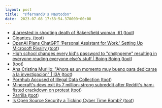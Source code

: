 ```yaml
---
layout: post
title:  "@fernand0's Mastodon"
date:  2023-07-08 17:33:54.370000+00:00
---
```

*  [4 arrested in shooting death of Bakersfield woman, 61 ](https://www.bakersfield.com/news/4-arrested-in-shooting-death-of-bakersfield-woman-61/article_000bda60-1064-11ee-8aa6-87af03a2ed82.htm) ([toot](https://mastodon.social/@fernand0/110679663206024389))
*  [Gigantes. ](https://avecesunafoto.wordpress.com/2023/07/08/gigantes-2) ([toot](https://mastodon.social/@fernand0/110679585997816092))
*  [OpenAI Plans ChatGPT ‘Personal Assistant for Work,’ Setting Up Microsoft Rivalry ](https://www.theinformation.com/articles/openai-plans-chatgpt-personal-assistant-for-work-setting-up-microsoft-rivalr) ([toot](https://mastodon.social/@fernand0/110679415250153165))
*  [High school changes every kid's password to "ch@ngeme" resulting in everyone reading everyone else's stuff \| Boing Boing ](https://boingboing.net/2023/06/29/high-school-changes-every-kids-password-to-chngeme-resulting-in-everyone-reading-everyone-elses-stuff.htm) ([toot](https://mastodon.social/@fernand0/110679184692654688))
*  [ ](https://ieji.de/@GatOscuro) ([toot](https://mastodon.social/@fernand0/110679065846003382))
*  [Ana Cristina Murillo: &quot;Ahora es un momento muy bueno para dedicarse a la investigación&quot; \|  I3A   ](https://i3a.unizar.es/es/entrevistas/ana-cristina-murillo-ahora-es-un-momento-muy-bueno-para-dedicarse-la-investigacion) ([toot](https://mastodon.social/@fernand0/110678885844262052))
*  [Pornhub Accused of Illegal Data Collection ](https://www.wired.com/story/pornhub-tracking-cookies-gdpr-video-history) ([toot](https://mastodon.social/@fernand0/110678225860172475))
*  [Minecraft's devs exit its 7 million-strong subreddit after Reddit's ham-fisted crackdown on protest ](https://www.pcgamer.com/minecrafts-devs-exit-its-7-million-strong-subreddit-after-reddits-ham-fisted-crackdown-on-protest) ([toot](https://mastodon.social/@fernand0/110678046325734887))
*  [Parrilla ](https://www.flickr.com/photos/fernand0/53007849040) ([toot](https://mastodon.social/@fernand0/110677915758771503))
*  [Is Open Source Security a Ticking Cyber Time Bomb? ](https://securityintelligence.com/articles/is-open-source-security-a-ticking-cyber-time-bomb) ([toot](https://mastodon.social/@fernand0/110677662042213821))
